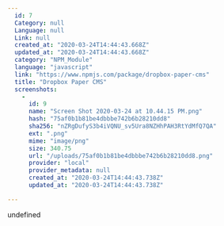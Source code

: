 ```yaml
---
  id: 7
  Category: null
  Language: null
  Link: null
  created_at: "2020-03-24T14:44:43.668Z"
  updated_at: "2020-03-24T14:44:43.668Z"
  category: "NPM_Module"
  language: "javascript"
  link: "https://www.npmjs.com/package/dropbox-paper-cms"
  title: "Dropbox Paper CMS"
  screenshots: 
    - 
      id: 9
      name: "Screen Shot 2020-03-24 at 10.44.15 PM.png"
      hash: "75af0b1b81be4dbbbe742b6b28210dd8"
      sha256: "nZRgDufyS3b4iVQNU_sv5Ura8NZHhPAH3RtYdMfQ7QA"
      ext: ".png"
      mime: "image/png"
      size: 340.75
      url: "/uploads/75af0b1b81be4dbbbe742b6b28210dd8.png"
      provider: "local"
      provider_metadata: null
      created_at: "2020-03-24T14:44:43.738Z"
      updated_at: "2020-03-24T14:44:43.738Z"

---
```

undefined
